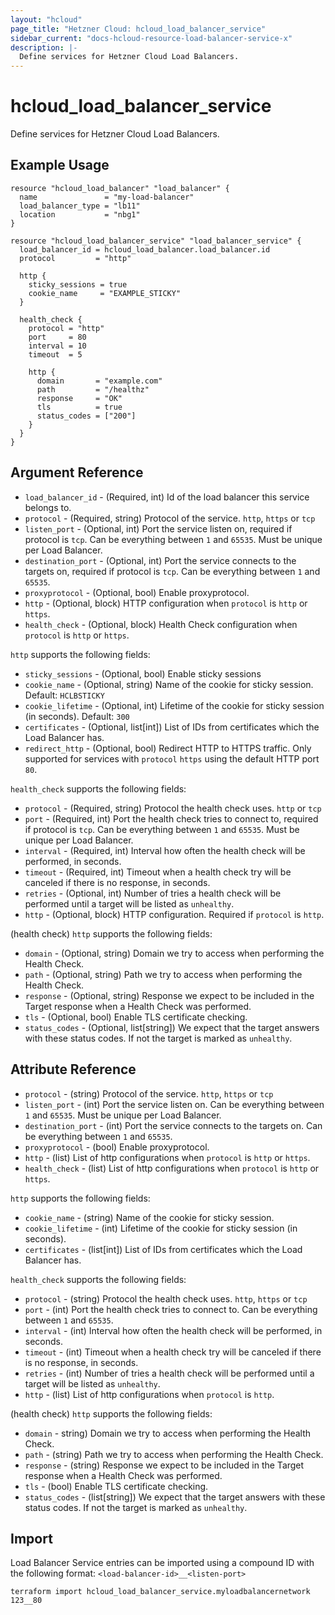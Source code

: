 ```yaml
---
layout: "hcloud"
page_title: "Hetzner Cloud: hcloud_load_balancer_service"
sidebar_current: "docs-hcloud-resource-load-balancer-service-x"
description: |-
  Define services for Hetzner Cloud Load Balancers.
---
```


# hcloud_load_balancer_service

  Define services for Hetzner Cloud Load Balancers.

## Example Usage

```hcl
resource "hcloud_load_balancer" "load_balancer" {
  name               = "my-load-balancer"
  load_balancer_type = "lb11"
  location           = "nbg1"
}

resource "hcloud_load_balancer_service" "load_balancer_service" {
  load_balancer_id = hcloud_load_balancer.load_balancer.id
  protocol         = "http"

  http {
    sticky_sessions = true
    cookie_name     = "EXAMPLE_STICKY"
  }

  health_check {
    protocol = "http"
    port     = 80
    interval = 10
    timeout  = 5

    http {
      domain       = "example.com"
      path         = "/healthz"
      response     = "OK"
      tls          = true
      status_codes = ["200"]
    }
  }
}
```

## Argument Reference

- `load_balancer_id` - (Required, int) Id of the load balancer this service belongs to.
- `protocol` - (Required, string) Protocol of the service. `http`, `https` or `tcp`
- `listen_port` - (Optional, int) Port the service listen on, required if protocol is `tcp`. Can be everything between `1` and `65535`. Must be unique per Load Balancer.
- `destination_port` - (Optional, int) Port the service connects to the targets on, required if protocol is `tcp`. Can be everything between `1` and `65535`.
- `proxyprotocol` - (Optional, bool) Enable proxyprotocol.
- `http` - (Optional, block) HTTP configuration when `protocol` is `http` or `https`.
- `health_check` - (Optional, block) Health Check configuration when `protocol` is `http` or `https`.

`http` supports the following fields:

- `sticky_sessions` - (Optional, bool) Enable sticky sessions
- `cookie_name` - (Optional, string) Name of the cookie for sticky session. Default: `HCLBSTICKY`
- `cookie_lifetime` - (Optional, int) Lifetime of the cookie for sticky session (in seconds). Default: `300`
- `certificates` - (Optional, list[int]) List of IDs from certificates which the Load Balancer has.
- `redirect_http` - (Optional, bool) Redirect HTTP to HTTPS traffic. Only supported for services with `protocol` `https` using the default HTTP port `80`.

`health_check` supports the following fields:

- `protocol` - (Required, string) Protocol the health check uses. `http` or `tcp`
- `port` - (Required, int) Port the health check tries to connect to, required if protocol is `tcp`. Can be everything between `1` and `65535`. Must be unique per Load Balancer.
- `interval` - (Required, int) Interval how often the health check will be performed, in seconds.
- `timeout` - (Required, int) Timeout when a health check try will be canceled if there is no response, in seconds.
- `retries` - (Optional, int) Number of tries a health check will be performed until a target will be listed as `unhealthy`.
- `http` - (Optional, block) HTTP configuration. Required if `protocol` is `http`.

(health check) `http` supports the following fields:

- `domain` - (Optional, string) Domain we try to access when performing the Health Check.
- `path` - (Optional, string) Path we try to access when performing the Health Check.
- `response` - (Optional, string) Response we expect to be included in the Target response when a Health Check was performed.
- `tls` - (Optional, bool) Enable TLS certificate checking.
- `status_codes` - (Optional, list[string]) We expect that the target answers with these status codes. If not the target is marked as `unhealthy`.


## Attribute Reference

- `protocol` - (string) Protocol of the service. `http`, `https` or `tcp`
- `listen_port` - (int) Port the service listen on. Can be everything between `1` and `65535`. Must be unique per Load Balancer.
- `destination_port` - (int) Port the service connects to the targets on. Can be everything between `1` and `65535`.
- `proxyprotocol` - (bool) Enable proxyprotocol.
- `http` - (list) List of http configurations when `protocol` is `http` or `https`.
- `health_check` - (list) List of http configurations when `protocol` is `http` or `https`.

`http` supports the following fields:

- `cookie_name` - (string) Name of the cookie for sticky session.
- `cookie_lifetime` - (int) Lifetime of the cookie for sticky session (in seconds).
- `certificates` - (list[int]) List of IDs from certificates which the Load Balancer has.

`health_check` supports the following fields:

- `protocol` - (string) Protocol the health check uses. `http`, `https` or `tcp`
- `port` - (int) Port the health check tries to connect to. Can be everything between `1` and `65535`.
- `interval` - (int) Interval how often the health check will be performed, in seconds.
- `timeout` - (int) Timeout when a health check try will be canceled if there is no response, in seconds.
- `retries` - (int) Number of tries a health check will be performed until a target will be listed as `unhealthy`.
- `http` - (list) List of http configurations when `protocol` is `http`.

(health check) `http` supports the following fields:

- `domain` -  string) Domain we try to access when performing the Health Check.
- `path` - (string) Path we try to access when performing the Health Check.
- `response` - (string) Response we expect to be included in the Target response when a Health Check was performed.
- `tls` - (bool) Enable TLS certificate checking.
- `status_codes` - (list[string]) We expect that the target answers with these status codes. If not the target is marked as `unhealthy`.

## Import

Load Balancer Service entries can be imported using a compound ID with the following format:
`<load-balancer-id>__<listen-port>`

```
terraform import hcloud_load_balancer_service.myloadbalancernetwork 123__80
```
